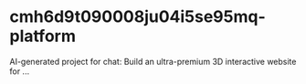 # cmh6d9t090008ju04i5se95mq-platform
AI-generated project for chat: Build an ultra-premium 3D interactive website for ...
